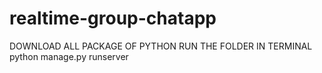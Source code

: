 # realtime-group-chatapp
DOWNLOAD ALL PACKAGE OF PYTHON
RUN THE FOLDER IN TERMINAL 
      python manage.py runserver
